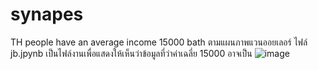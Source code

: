 # synapes
TH people have an average income 15000 bath
ตามแผนภาพแวนออยเลอร์
ไฟล์ jb.jpynb เป็นไฟล์งานเพื่อแสดงให้เห็นว่าข้อมูลที่ว่าค่าเฉลี่ย 15000 อาจเป็น
![image](https://user-images.githubusercontent.com/30955493/128127071-aed7c63f-365e-41db-b520-e4a32b2e42e2.png)
